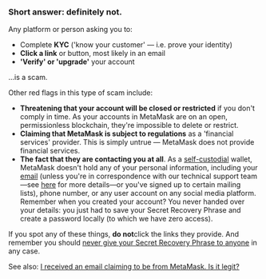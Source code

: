 ### Short answer: **definitely not**.


Any platform or person asking you to:


* Complete **KYC** ('know your customer' — i.e. prove your identity)
* **Click a link** or button, most likely in an email
* **'Verify' or 'upgrade'** your account


...is a scam.


Other red flags in this type of scam include:


* **Threatening that your account will be closed or restricted** if you don't comply in time. As your accounts in MetaMask are on an open, permissionless blockchain, they're impossible to delete or restrict.
* **Claiming that MetaMask is subject to regulations** as a 'financial services' provider. This is simply untrue — MetaMask does not provide financial services.
* **The fact that they are contacting you at all**. As a [self-custodial](https://support.metamask.io/hc/en-us/articles/360059952212) wallet, MetaMask doesn't hold any of your personal information, including your [email](https://support.metamask.io/hc/en-us/articles/360058230211-What-are-MetaMask-s-official-support-channels-#:~:text=Email%2C%20concerning%20open%20tickets%2C%20from%20the%20domains%20%40metamask.io%20or%20%40metamask.zendesk.com.%20If%20you%20haven%27t%20already%20given%20us%20your%20email%20to%20create%20a%20support%20ticket%2C%20we%20do%20not%20have%20it%20%2D%2D%20remember%20MetaMask%20does%20not%20ask%20for%20your%20email%20to%20create%20a%20wallet.) (unless you're in correspondence with our technical support team—see [here](https://support.metamask.io/hc/en-us/articles/4453556284571) for more details—or you've signed up to certain mailing lists), phone number, or any user account on any social media platform. Remember when you created your account? You never handed over your details: you just had to save your Secret Recovery Phrase and create a password locally (to which we have zero access).


If you spot any of these things, **do not**click the links they provide. And remember you should [never give your Secret Recovery Phrase to anyone](https://support.metamask.io/hc/en-us/articles/4404722782107) in any case. 


See also: [I received an email claiming to be from MetaMask. Is it legit?](https://support.metamask.io/hc/en-us/articles/12683145255835)

